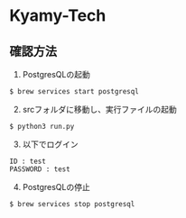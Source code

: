 # Kyamy-Tech
## 確認方法
1. PostgresQLの起動
```
$ brew services start postgresql
```
2. srcフォルダに移動し、実行ファイルの起動
```
$ python3 run.py
```
3. 以下でログイン
```
ID : test
PASSWORD : test
```
4. PostgresQLの停止
```
$ brew services stop postgresql
```
